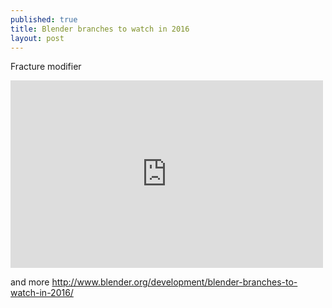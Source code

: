 ```yaml
---
published: true
title: Blender branches to watch in 2016
layout: post
---
```

Fracture modifier  

<iframe width="500" height="300" src="https://www.youtube.com/embed/3TAoJyqaWAA" frameborder="0" allowfullscreen></iframe>

and more 
<http://www.blender.org/development/blender-branches-to-watch-in-2016/>
